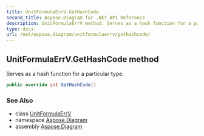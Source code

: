 ```yaml
---
title: UnitFormulaErrV.GetHashCode
second_title: Aspose.Diagram for .NET API Reference
description: UnitFormulaErrV method. Serves as a hash function for a particular type
type: docs
url: /net/aspose.diagram/unitformulaerrv/gethashcode/
---
```

## UnitFormulaErrV.GetHashCode method

Serves as a hash function for a particular type.

```csharp
public override int GetHashCode()
```

### See Also

* class [UnitFormulaErrV](../)
* namespace [Aspose.Diagram](../../unitformulaerrv/)
* assembly [Aspose.Diagram](../../../)


